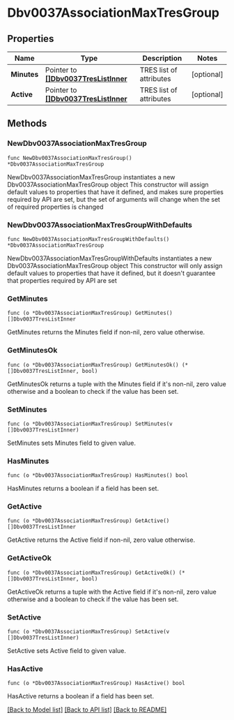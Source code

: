 # Dbv0037AssociationMaxTresGroup

## Properties

Name | Type | Description | Notes
------------ | ------------- | ------------- | -------------
**Minutes** | Pointer to [**[]Dbv0037TresListInner**](Dbv0037TresListInner.md) | TRES list of attributes | [optional] 
**Active** | Pointer to [**[]Dbv0037TresListInner**](Dbv0037TresListInner.md) | TRES list of attributes | [optional] 

## Methods

### NewDbv0037AssociationMaxTresGroup

`func NewDbv0037AssociationMaxTresGroup() *Dbv0037AssociationMaxTresGroup`

NewDbv0037AssociationMaxTresGroup instantiates a new Dbv0037AssociationMaxTresGroup object
This constructor will assign default values to properties that have it defined,
and makes sure properties required by API are set, but the set of arguments
will change when the set of required properties is changed

### NewDbv0037AssociationMaxTresGroupWithDefaults

`func NewDbv0037AssociationMaxTresGroupWithDefaults() *Dbv0037AssociationMaxTresGroup`

NewDbv0037AssociationMaxTresGroupWithDefaults instantiates a new Dbv0037AssociationMaxTresGroup object
This constructor will only assign default values to properties that have it defined,
but it doesn't guarantee that properties required by API are set

### GetMinutes

`func (o *Dbv0037AssociationMaxTresGroup) GetMinutes() []Dbv0037TresListInner`

GetMinutes returns the Minutes field if non-nil, zero value otherwise.

### GetMinutesOk

`func (o *Dbv0037AssociationMaxTresGroup) GetMinutesOk() (*[]Dbv0037TresListInner, bool)`

GetMinutesOk returns a tuple with the Minutes field if it's non-nil, zero value otherwise
and a boolean to check if the value has been set.

### SetMinutes

`func (o *Dbv0037AssociationMaxTresGroup) SetMinutes(v []Dbv0037TresListInner)`

SetMinutes sets Minutes field to given value.

### HasMinutes

`func (o *Dbv0037AssociationMaxTresGroup) HasMinutes() bool`

HasMinutes returns a boolean if a field has been set.

### GetActive

`func (o *Dbv0037AssociationMaxTresGroup) GetActive() []Dbv0037TresListInner`

GetActive returns the Active field if non-nil, zero value otherwise.

### GetActiveOk

`func (o *Dbv0037AssociationMaxTresGroup) GetActiveOk() (*[]Dbv0037TresListInner, bool)`

GetActiveOk returns a tuple with the Active field if it's non-nil, zero value otherwise
and a boolean to check if the value has been set.

### SetActive

`func (o *Dbv0037AssociationMaxTresGroup) SetActive(v []Dbv0037TresListInner)`

SetActive sets Active field to given value.

### HasActive

`func (o *Dbv0037AssociationMaxTresGroup) HasActive() bool`

HasActive returns a boolean if a field has been set.


[[Back to Model list]](../README.md#documentation-for-models) [[Back to API list]](../README.md#documentation-for-api-endpoints) [[Back to README]](../README.md)


